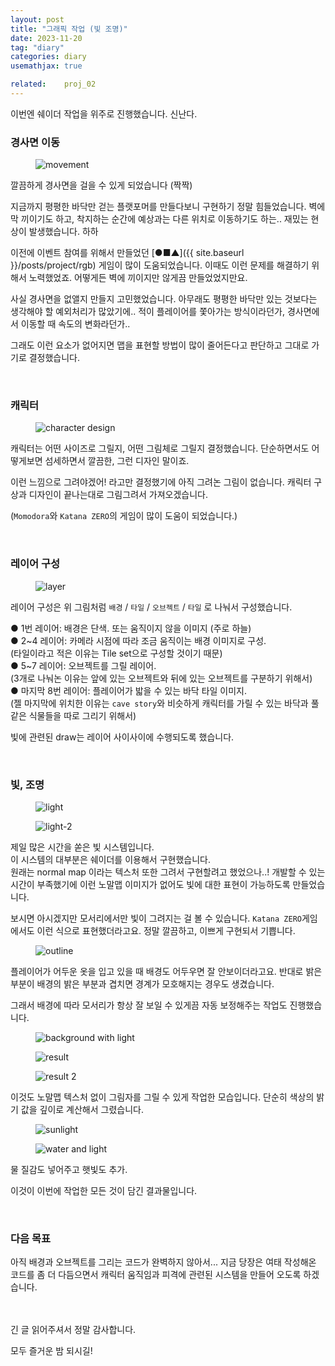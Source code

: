 ```yaml
---
layout: post
title: "그래픽 작업 (빛 조명)"
date: 2023-11-20
tag: "diary"
categories: diary
usemathjax: true

related:    proj_02
---
```


이번엔 쉐이더 작업을 위주로 진행했습니다. 신난다.

<h3>경사면 이동</h3>

<figure>
    <img class="title-image" src="{{ site.image_location }}/diary/proj2_diary/06/water.gif" alt="movement">
</figure>

깔끔하게 경사면을 걸을 수 있게 되었습니다 (짝짝)  

지금까지 평평한 바닥만 걷는 플랫포머를 만들다보니 구현하기 정말 힘들었습니다. 
벽에 막 끼이기도 하고, 착지하는 순간에 예상과는 다른 위치로 이동하기도 하는.. 재밌는 현상이 발생했습니다. 하하

이전에 이벤트 참여를 위해서 만들었던 [●■▲]({{ site.baseurl }}/posts/project/rgb) 게임이 많이 도움되었습니다. 
이때도 이런 문제를 해결하기 위해서 노력했었죠. 어떻게든 벽에 끼이지만 않게끔 만들었었지만요.

사실 경사면을 없앨지 만들지 고민했었습니다. 아무래도 평평한 바닥만 있는 것보다는 생각해야 할 예외처리가 많았기에.. 
적이 플레이어를 쫓아가는 방식이라던가, 경사면에서 이동할 때 속도의 변화라던가..

그래도 이런 요소가 없어지면 맵을 표현할 방법이 많이 줄어든다고 판단하고 그대로 가기로 결정했습니다.

<br/>

<h3>캐릭터</h3>

<figure>
    <img class="title-image" src="{{ site.image_location }}/diary/proj2_diary/06/character.png" alt="character design">
</figure>

캐릭터는 어떤 사이즈로 그릴지, 어떤 그림체로 그릴지 결정했습니다. 
단순하면서도 어떻게보면 섬세하면서 깔끔한, 그런 디자인 말이죠. 

이런 느낌으로 그려야겠어! 라고만 결정했기에 아직 그려논 그림이 없습니다. 캐릭터 구상과 디자인이 끝나는대로 그림그려서 가져오겠습니다.

(`Momodora`와 `Katana ZERO`의 게임이 많이 도움이 되었습니다.)

<br/>

<h3>레이어 구성</h3>

<figure>
    <img class="title-image" src="{{ site.image_location }}/diary/proj2_diary/06/layer.png" alt="layer">
</figure>

레이어 구성은 위 그림처럼 `배경` / `타일` / `오브젝트` / `타일` 로 나눠서 구성했습니다.

● 1번 레이어: 배경은 단색. 또는 움직이지 않을 이미지 (주로 하늘)  
● 2~4 레이어: 카메라 시점에 따라 조금 움직이는 배경 이미지로 구성.  
(타일이라고 적은 이유는 Tile set으로 구성할 것이기 때문)  
● 5~7 레이어: 오브젝트를 그릴 레이어.  
(3개로 나눠논 이유는 앞에 있는 오브젝트와 뒤에 있는 오브젝트를 구분하기 위해서)  
● 마지막 8번 레이어: 플레이어가 밟을 수 있는 바닥 타일 이미지.  
(젤 마지막에 위치한 이유는 `cave story`와 비슷하게 캐릭터를 가릴 수 있는 바닥과 풀 같은 식물들을 따로 그리기 위해서)

빛에 관련된 draw는 레이어 사이사이에 수행되도록 했습니다.

<br/>

<h3>빛, 조명</h3>

<div class="screenshot-list">
    <figure>
        <img class="title-image" src="{{ site.image_location }}/diary/proj2_diary/06/light.gif" alt="light">
    </figure>
    <figure>
        <img class="title-image" src="{{ site.image_location }}/diary/proj2_diary/06/light2.gif" alt="light-2">
    </figure>
</div>

제일 많은 시간을 쏟은 빛 시스템입니다.  
이 시스템의 대부분은 쉐이더를 이용해서 구현했습니다.  
원래는 normal map 이라는 텍스처 또한 그려서 구현할려고 했었으나..! 
개발할 수 있는 시간이 부족했기에 이런 노말맵 이미지가 없어도 빛에 대한 표현이 가능하도록 만들었습니다.

보시면 아시겠지만 모서리에서만 빛이 그려지는 걸 볼 수 있습니다. 
`Katana ZERO`게임에서도 이런 식으로 표현했더라고요. 정말 깔끔하고, 이쁘게 구현되서 기쁩니다.

<figure>
    <img class="title-image" src="{{ site.image_location }}/diary/proj2_diary/06/light3.gif" alt="outline">
</figure>

플레이어가 어두운 옷을 입고 있을 때 배경도 어두우면 잘 안보이더라고요. 
반대로 밝은 부분이 배경의 밝은 부분과 겹치면 경계가 모호해지는 경우도 생겼습니다.  

그래서 배경에 따라 모서리가 항상 잘 보일 수 있게끔 자동 보정해주는 작업도 진행했습니다. 

<div class="screenshot-list">
    <figure>
        <img class="title-image" src="{{ site.image_location }}/diary/proj2_diary/06/light4.gif" alt="background with light">
    </figure>
    <figure>
        <img class="title-image" src="{{ site.image_location }}/diary/proj2_diary/06/light6.gif" alt="result">
    </figure>
</div>

<figure>
    <img class="title-image" src="{{ site.image_location }}/diary/proj2_diary/06/light5.png" alt="result 2">
</figure>

이것도 노말맵 텍스처 없이 그림자를 그릴 수 있게 작업한 모습입니다. 단순히 색상의 밝기 값을 깊이로 계산해서 그렸습니다. 

<figure>
    <img class="title-image" src="{{ site.image_location }}/diary/proj2_diary/06/sunlight.png" alt="sunlight">
</figure>

<figure>
    <img class="title-image" src="{{ site.image_location }}/diary/proj2_diary/06/water_and_sunlight.gif" alt="water and light">
</figure>

물 질감도 넣어주고 햇빛도 추가.  

이것이 이번에 작업한 모든 것이 담긴 결과물입니다.

<br/>

<h3>다음 목표</h3>
아직 배경과 오브젝트를 그리는 코드가 완벽하지 않아서...  
지금 당장은 여태 작성해온 코드를 좀 더 다듬으면서 캐릭터 움직임과 피격에 관련된 시스템을 만들어 오도록 하겠습니다.

<br/>
<br/>
<br/>

긴 글 읽어주셔서 정말 감사합니다.  

모두 즐거운 밤 되시길!